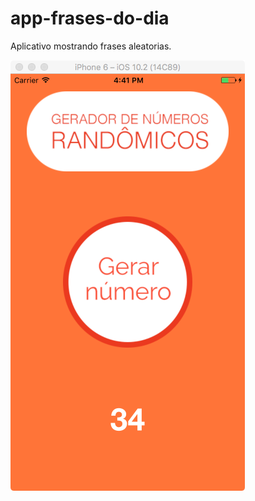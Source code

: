 # app-frases-do-dia

Aplicativo mostrando frases aleatorias.

![alt tag](https://github.com/xlDoug/app-gerador-numerico/blob/master/gerador-numeros-randomicos.png)

